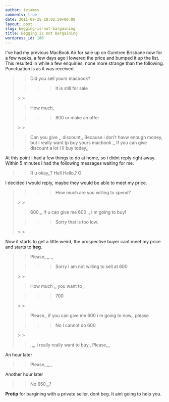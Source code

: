 ```yaml
---
author: tvjames
comments: true
date: 2011-09-25 10:02:50+00:00
layout: post
slug: begging-is-not-bargaining
title: Begging is not Bargaining
wordpress_id: 180
---
```


I've had my previous MacBook Air for sale up on Gumtree Brisbane now for a few weeks, a few days ago i lowered the price and bumped it up the list. This resulted in while a few enquiries, none more strange than the following. Punctuation is as it was received.

<blockquote>

>
> Did you sell yours macbook?
>
>


>
> <blockquote>

>>
>> It is still for sale
>>
>>
  </blockquote>
>
>


>
> How much,
>
>


>
> <blockquote>

>>
>> 800 or make an offer
>>
>>
  </blockquote>
>
>


>
> Can you give ,, discount,,
  Because i don't havw enough money, but i really want tp buy yours macbook ,,
  If you can give discount a lot I ll buy today,,
>
>
</blockquote>

At this point I had a few things to do at home, so i didnt reply right away. Within 5 minutes i had the following messages waiting for me.

<blockquote>

>
> R u okay,,?
  Hell
  Hello,?
  O
>
>
</blockquote>

I decided i would reply, maybe they would be able to meet my price.

<blockquote>

>
> <blockquote>

>>
>> How much are you willing to spend?
>>
>>
  </blockquote>
>
>


>
> 600,,, if u can give me 600 ,, i m going to buy!
>
>


>
> <blockquote>

>>
>> Sorry that is too low.
>>
>>
  </blockquote>
>
>
</blockquote>

Now it starts to get a little weird, the prospective buyer cant meet my price and starts to **beg**.

<blockquote>

>
> Please,,,,.,,
>
>


>
> <blockquote>

>>
>> Sorry i am not willing to sell at 600
>>
>>
  </blockquote>
>
>


>
> How much ,, you want to ,
>
>


>
> <blockquote>

>>
>> 700
>>
>>
  </blockquote>
>
>


>
> Please,, if you can give me 600 i m going to now,, please
>
>


>
> <blockquote>

>>
>> No I cannot do 600
>>
>>
  </blockquote>
>
>


>
> ,,,, i really really want to buy,,
  Please,,,
>
>
</blockquote>

An hour later

<blockquote>

>
> Please,,,,,,
>
>
</blockquote>

Another hour later

<blockquote>

>
> No 650,,,?
>
>
</blockquote>

**Protip** for bargining with a private seller, dont beg. It aint going to help you.

